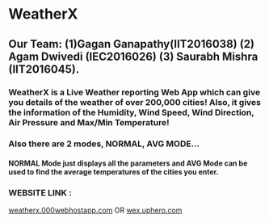 # WeatherX

## Our Team: (1)Gagan Ganapathy(IIT2016038) (2) Agam Dwivedi (IEC2016026) (3) Saurabh Mishra (IIT2016045).

### WeatherX is a Live Weather reporting Web App which can give you details of the weather of over 200,000 cities! Also, it gives the information of the Humidity, Wind Speed, Wind Direction, Air Pressure and Max/Min Temperature! 

### Also there are 2 modes, NORMAL, AVG MODE...

#### NORMAL Mode just displays all the parameters and AVG Mode can be used to find the average temperatures of the cities you enter.

### WEBSITE LINK :
[weatherx.000webhostapp.com](weatherx.000webhostapp.com)  OR [wex.uphero.com](wex.uphero.com)
